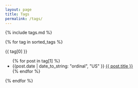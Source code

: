 ```yaml
---
layout: page
title: Tags
permalink: /tags/
---
```

{% include tags.md %}

{% for tag in sorted_tags %}
  <div class="post-list-heading" id="{{tag[0]}}">
    {{ tag[0] }}
  </div>
  <ul class="post-list">
    {% for post in tag[1] %}
      <li>
        <span class='post-meta'>
          {{post.date | date_to_string: "ordinal", "US" }}
        </span>
        <a class='post-link' href="{{post.url}}">
         {{ post.title }}
        </a>
      </li>
    {% endfor %}
  </ul>
{% endfor %}
